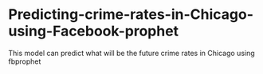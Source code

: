 # Predicting-crime-rates-in-Chicago-using-Facebook-prophet
This model can predict what will be the future crime rates  in Chicago using fbprophet
